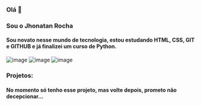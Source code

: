 ### Olá 👋

### Sou o Jhonatan Rocha

#### Sou novato nesse mundo de tecnologia, estou estudando HTML, CSS, GIT e GITHUB e já finalizei um curso de Python.
![image]({https://img.shields.io/badge/HTML5-E34F26?style=for-the-badge&logo=html5&logoColor=white})
![image]({https://img.shields.io/badge/CSS3-1572B6?style=for-the-badge&logo=css3&logoColor=white})
![image]({https://img.shields.io/badge/Python-FFD43B?style=for-the-badge&logo=python&logoColor=blue})

### Projetos:

#### No momento só tenho esse projeto, mas volte depois, prometo não decepcionar...
